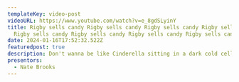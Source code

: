 ```yaml
---
templateKey: video-post
videoURL: https://www.youtube.com/watch?v=e_8gdSLyinY
title: Rigby sells candy Rigby sells candy Rigby sells candy Rigby sells candy
  Rigby sells candy Rigby sells candy Rigby sells candy Rigby sells candy
date: 2024-01-16T17:52:32.522Z
featuredpost: true
description: Don't wanna be like Cinderella sitting in a dark cold cellar
presentors:
  - Nate Brooks
---
```

